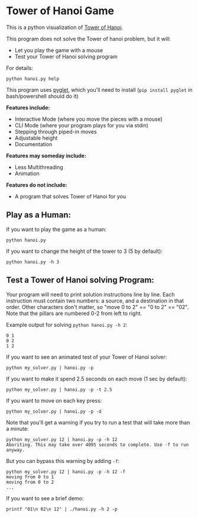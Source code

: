 Tower of Hanoi Game
===================

This is a python visualization of 
[Tower of Hanoi](https://en.wikipedia.org/wiki/Tower_of_Hanoi).

This program does not solve the Tower of hanoi problem, but it will:

 * Let you play the game with a mouse
 * Test your Tower of Hanoi solving program

For details:

    python hanoi.py help

This program uses [pyglet](https://bitbucket.org/pyglet/pyglet/wiki/Home), which
you'll need to install (`pip install pyglet` in bash/powershell should do it)

**Features include:**

 * Interactive Mode (where you move the pieces with a mouse)
 * CLI Mode (where your program plays for you via stdin)
 * Stepping through piped-in moves
 * Adjustable height
 * Documentation

**Features may someday include:**

 * Less Multithreading
 * Animation

**Features do not include:**

 * A program that solves Tower of Hanoi for you



Play as a Human:
----------------

If you want to play the game as a human:

    python hanoi.py

If you want to change the height of the tower to 3 (5 by default):

    python hanoi.py -h 3

Test a Tower of Hanoi solving Program:
--------------------------------------

Your program will need to print solution instructions line by line.
Each instruction must contain two numbers: a source, and a
destination in that order.  Other characters don't matter,
so "move 0 to 2" == "0 to 2" == "02".  Note that the pillars are numbered
0-2 from left to right.

Example output for solving `python hanoi.py -h 2`:

    0 1
    0 2
    1 2

If you want to see an animated test of your Tower of Hanoi solver:

    python my_solver.py | hanoi.py -p

If you want to make it spend 2.5 seconds on each move (1 sec by default):

    python my_solver.py | hanoi.py -p -t 2.5

If you want to move on each key press:

    python my_solver.py | hanoi.py -p -d

Note that you'll get a warning if you try to run a test that will take more than a minute:

    python my_solver.py 12 | hanoi.py -p -h 12
    Aboriting. This may take over 4095 seconds to complete. Use -f to run anyway.
    
But you can bypass this warning by adding `-f`:

    python my_solver.py 12 | hanoi.py -p -h 12 -f
    moving from 0 to 1
    moving from 0 to 2
    ...

If you want to see a brief demo:

    printf "01\n 02\n 12" | ./hanoi.py -h 2 -p